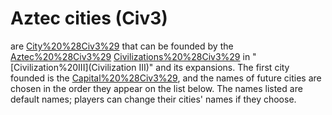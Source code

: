 # Aztec cities (Civ3)

 are [City%20%28Civ3%29](cities) that can be founded by the [Aztec%20%28Civ3%29](Aztec) [Civilizations%20%28Civ3%29](civilization) in "[Civilization%20III](Civilization III)" and its expansions. The first city founded is the [Capital%20%28Civ3%29](capital), and the names of future cities are chosen in the order they appear on the list below.
The names listed are default names; players can change their cities' names if they choose.
